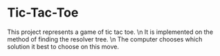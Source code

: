 # Tic-Tac-Toe
This project represents a game of tic tac toe. \n
It is implemented on the method of finding the resolver tree. \n
The computer chooses which solution it best to choose on this move.

